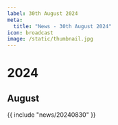 ```yaml
---
label: 30th August 2024
meta:
  title: "News - 30th August 2024"
icon: broadcast
image: /static/thumbnail.jpg
---
```


# 2024
## August

{{ include "news/20240830" }}
